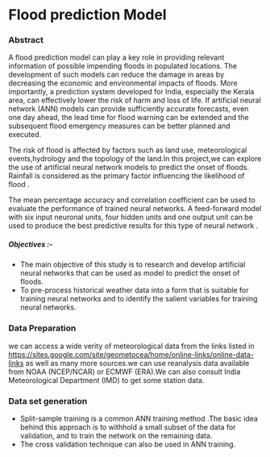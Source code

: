 # Flood prediction Model
### Abstract

A flood prediction model can play a key role in providing relevant information of possible impending floods in populated locations. The development of such models can reduce the damage in areas by decreasing the economic and environmental impacts of floods. More importantly, a prediction system developed for India, especially the Kerala area, can effectively lower the risk of harm and loss of life. If artificial neural network (ANN) models can provide sufficiently accurate forecasts, even one day ahead, the lead time for flood warning can be extended and the subsequent flood emergency measures can be better planned and executed.

The risk of flood is affected by factors such as land use, meteorological events,hydrology and the topology of the land.In this  project,we can explore the use of artificial neural network models to predict the onset of floods. Rainfall is considered as the primary factor influencing the likelihood of flood .

The mean percentage accuracy and correlation coefficient can be used to evaluate the performance of trained neural networks. A feed-forward model with six input neuronal units, four hidden units and one output unit can be used to produce the best predictive results for this type of neural network .

##### Objectives :-
- The main objective of this study is to research and develop artificial neural networks that can be used as model to predict the onset of floods.
- To pre-process historical weather data into a form that is suitable for training neural networks and to identify the salient variables for training neural networks.

### Data Preparation
we can access a wide verity of meteorological data from the links listed in https://sites.google.com/site/geometocea/home/online-links/online-data-links as well as many more sources.we can use reanalysis data available from NOAA (NCEP/NCAR) or ECMWF (ERA).We can also consult India Meteorological Department (IMD) to get some station data.

### Data set generation
- Split-sample training is a common ANN training method .The basic idea behind this approach is to withhold a small subset of the data for validation, and to train the network on the remaining data.
- The cross validation technique can also be used in ANN training.
